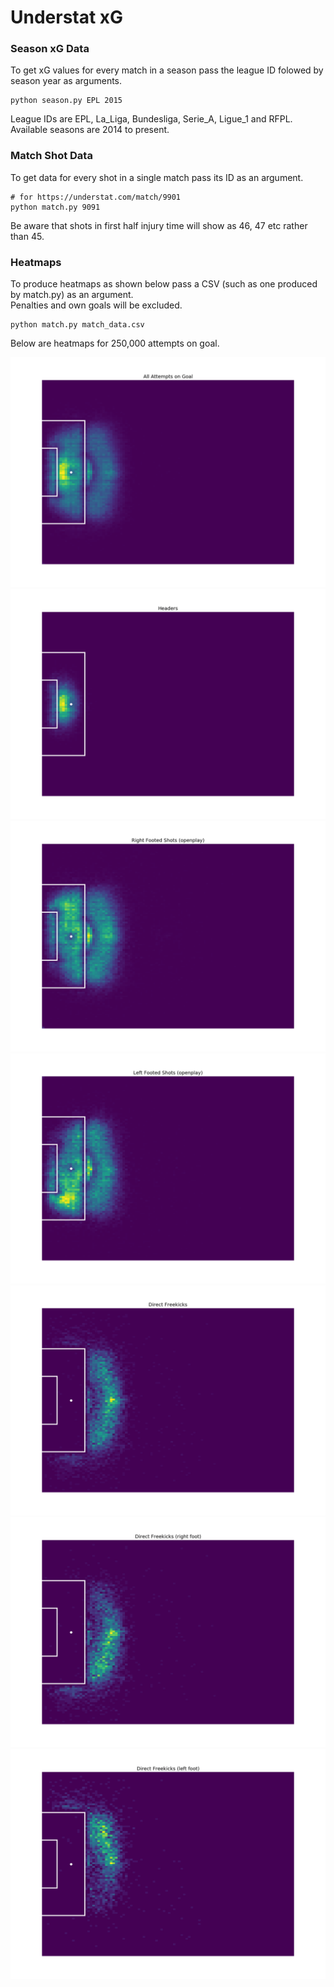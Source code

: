 # Understat xG

### Season xG Data

To get xG values for every match in a season pass the league ID folowed by season year as arguments.
```
python season.py EPL 2015
```
League IDs are EPL, La_Liga, Bundesliga, Serie_A, Ligue_1 and RFPL.  
Available seasons are 2014 to present.



### Match Shot Data
To get data for every shot in a single match pass its ID as an argument.  
```
# for https://understat.com/match/9901
python match.py 9091
```
Be aware that shots in first half injury time will show as 46, 47 etc rather than 45.

### Heatmaps
To produce heatmaps as shown below pass a CSV (such as one produced by match.py) as an argument.  
Penalties and own goals will be excluded.
```
python match.py match_data.csv
```

Below are heatmaps for 250,000 attempts on goal.

![](figures/all_shots.png)
![](figures/head.png)
![](figures/right_foot.png)
![](figures/left_foot.png)
![](figures/freekicks.png)
![](figures/freekicks_right.png)
![](figures/freekicks_left.png)

